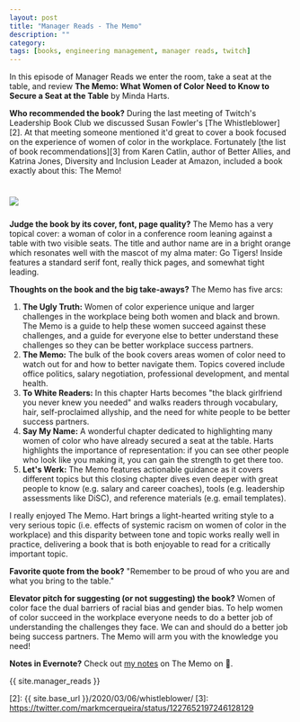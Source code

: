 ```yaml
---
layout: post
title: "Manager Reads - The Memo"
description: ""
category: 
tags: [books, engineering management, manager reads, twitch]
---
```


In this episode of Manager Reads we enter the room, take a seat at the table, and review **The Memo: What Women of Color Need to Know to Secure a Seat at the Table** by Minda Harts.

**Who recommended the book?** During the last meeting of Twitch's Leadership Book Club we discussed Susan Fowler's [The Whistleblower][2]. At that meeting someone mentioned it'd great to cover a book focused on the experience of women of color in the workplace. Fortunately [the list of book recommendations][3] from Karen Catlin, author of Better Allies, and Katrina Jones, Diversity and Inclusion Leader at Amazon, included a book exactly about this: The Memo!

<div>
    <img class="rounded-corners" style="max-width: 350px; border: 1px; margin-top: 24px;" src="{{ site.images2020 }}/03-20/the-memo.jpg"/>
    <p class="caption-text" style="line-height: 1.5em; margin-bottom: 24px;"><strong></strong></p>
</div>

**Judge the book by its cover, font, page quality?** The Memo has a very topical cover: a woman of color in a conference room leaning against a table with two visible seats. The title and author name are in a bright orange which resonates well with the mascot of my alma mater: Go Tigers! Inside features a standard serif font, really thick pages, and somewhat tight leading.

**Thoughts on the book and the big take-aways?** The Memo has five arcs:

1. **The Ugly Truth:** Women of color experience unique and larger challenges in the workplace being both women and black and brown. The Memo is a guide to help these women succeed against these challenges, and a guide for everyone else to better understand these challenges so they can be better workplace success partners.
1. **The Memo:** The bulk of the book covers areas women of color need to watch out for and how to better navigate them. Topics covered include office politics, salary negotiation, professional development, and mental health.
1. **To White Readers:** In this chapter Harts becomes "the black girlfriend you never knew you needed" and walks readers through vocabulary, hair, self-proclaimed allyship, and the need for white people to be better success partners.
1. **Say My Name:** A wonderful chapter dedicated to highlighting many women of color who have already secured a seat at the table. Harts highlights the importance of representation: if you can see other people who look like you making it, you can gain the strength to get there too.
1. **Let's Werk:** The Memo features actionable guidance as it covers different topics but this closing chapter dives even deeper with great people to know (e.g. salary and career coaches), tools (e.g. leadership assessments like DiSC), and reference materials (e.g. email templates).

I really enjoyed The Memo. Hart brings a light-hearted writing style to a very serious topic (i.e. effects of systemic racism on women of color in the workplace) and this disparity between tone and topic works really well in practice, delivering a book that is both enjoyable to read for a critically important topic.

**Favorite quote from the book?** "Remember to be proud of who you are and what you bring to the table." 

**Elevator pitch for suggesting (or not suggesting) the book?** Women of color face the dual barriers of racial bias and gender bias. To help women of color succeed in the workplace everyone needs to do a better job of understanding the challenges they face. We can and should do a better job being success partners. The Memo will arm you with the knowledge you need!

**Notes in Evernote?** Check out [my notes][1] on The Memo on 🐘.

{{ site.manager_reads }}

[1]: https://www.evernote.com/l/AOQ8VAw_a9xKrqF0EnSTgDw8aCpdvl8WvaU
[2]: {{ site.base_url }}/2020/03/06/whistleblower/
[3]: https://twitter.com/markmcerqueira/status/1227652197246128129

